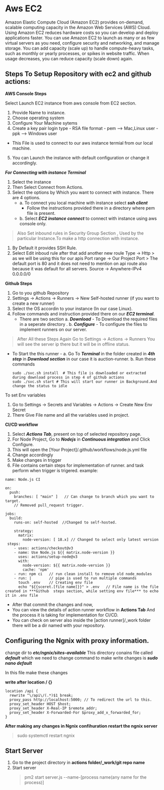 # Aws EC2
Amazon Elastic Compute Cloud (Amazon EC2) provides on-demand, scalable computing capacity in the Amazon Web Services (AWS) Cloud. Using Amazon EC2 reduces hardware costs so you can develop and deploy applications faster.
You can use Amazon EC2 to launch as many or as few virtual servers as you need, configure security and networking, and manage storage.
You can add capacity (scale up) to handle compute-heavy tasks, such as monthly or yearly processes, or spikes in website traffic.
When usage decreases, you can reduce capacity (scale down) again.

## Steps To Setup Repository with ec2 and github actions: 

**AWS Console Steps**

Select Launch EC2 instance from aws console from EC2 section.
1. Provide Name to instance.
2. Choose operating system
3. Configure Your Machine sytems
4. Create a key pair login
        type - RSA
        file format - pem --> Mac,Linux user
                    - ppk --> Windows user
 - This File is used to connect to our aws instance termial from our local machine.  
5. You can Launch the instance with default configuration or change it accordingly.

***For Connecting with instance Terminal***
1. Select the instance 
2. Then Select Connect from Actions.
3. Select the options by Which you want to connect with instance.
    There are 4 options.
    - a. To connect you local machine with instance select ***ssh client*** 
        - Follow the instructions provided there in a directory where pem file is present.
    - b. Select ***EC2 instance connect*** to connect with instance using aws console only.
    


>Also Set inbound rules in Security Group Section , Used by the particular Instance.To make a http connection with instance.
1. By Default it provides SSH Rule.
2. Select Edit inboud rule after that add another new roule 
        Type -> Http > as we will be using this for our apis
        Port range -> Our Project Port > The default port is 80 and it does not need to mention on api route also because it was default for all servers.
        Source -> Anywhere-IPv4 0.0.0.0/0 

**Github Steps**
1. Go to you github Repository
2. Settings -> Actions -> Runners -> New Self-hosted runner (if you want to create a new runner)
3. Select the OS accordin to your instance (In our case Linux).
4. Follow commands and instruction provided there on our ***EC2 terminal***.
    - There are two section 
    a. ***Download*** - To Download the required files in a seperate directory .
    b. ***Configure*** - To configure the files to implement runners on our server.

> After All these Steps Again Go to Settings -> Actions -> Runners You will see the server ip there but it will be in offline status.

* To Start the this runner - 
a. Go To ***Terminal*** in the folder created in ***4th step*** in ***Download section*** in our case it is auction-runner.
b. Run these commands 
    ```
    sudo ./svc.sh install  # This file is downloaded or extracted during download process in step 4 of github actions
    sudo ./svc.sh start # This will start our runner in Background.And change the status to idle
    ```

To set Env variables 
1. Go to Settings -> Secrets and Variables -> Actions -> Create New Env Secret
2. There Give File name and all the variables used in project.


**CI/CD workflow**
1. Select ***Actions Tab***, present on top of selected repository page.
2. For Node Project, Go to ***Nodejs*** in ***Continuous integration*** and Click Configure.
3. This will open the [Your Project]/.github/workflows/node.js.yml file
4. Change accordingly
5. Make changes in trigger
6. File contains certain steps for implementation of runner. and task perform when trigger is trigered.
example: 
```
name: Node.js CI

on:
  push:
    branches: [ "main" ]   // Can change to branch which you want to target.
    // Removed pull_request trigger.

jobs:
  build:
    runs-on: self-hosted  //Changed to self-hosted.

    strategy:
      matrix:
        node-version: [ 18.x] // Changed to select only latest version
 steps:
    - uses: actions/checkout@v3
    - name: Use Node.js ${{ matrix.node-version }}
      uses: actions/setup-node@v3
      with:
        node-version: ${{ matrix.node-version }}
        cache: 'npm'
    - run: npm ci   // run clean install to remove old node_modules
    - run: |        // pipe is used to run multiple commands
      touch .env    // Creating env file
      echo "${{sceret.[file name]}}" > .env   // File name is the file created in ***Github  steps section, while setting env file*** to echo it in .env file
```

* After that commit the changes and now,
* You can view the details of action runner workflow in **Actions Tab** And the process it is taking for implementation for CI/CD.
* You can check on server also inside the [action runner]/_work folder there will be a dir named with your repository.


## Configuring the Ngnix with proxy information.

change dir to ***etc/ngnix/sites-available***
This directory conains file called ***default*** which we need to change 
command to make write changes is ***sudo nano default***

In this file make these changes 

**write after location / {}**

```
location /api {
  rewrite ^\/api\/(.*)$1 break;
  proxy_pass http://localhost:5000; // To redirect the url to this.
  proxy_set_header HOST $host;
  proxy_set_header X-Real-IP $remote_addr;
  proxy_set_header X-Forwarded-For $proxy_add_x_forwarded_for;
}
```

**After making any changes in Ngnix confihuration restart the ngnix server**
>sudo systemctl restart ngnix

## Start Server

1. Go to the project directory in **actions folder/_work/git repo name**
2. Start server
    > pm2 start server.js --name-[process name(any name for the process)]


